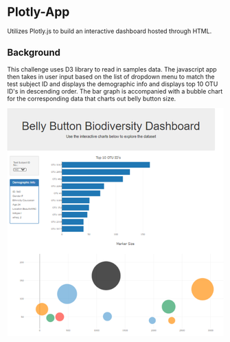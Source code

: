 # Plotly-App
Utilizes Plotly.js to build an interactive dashboard hosted through HTML.


## Background

This challenge uses D3 library to read in samples data. The javascript app then takes in user input based on the list of dropdown menu to match the test subject ID and displays the demographic info and displays top 10 OTU ID's in descending order. The bar graph is accompanied with a bubble chart for the corresponding data that charts out belly button size.

<img src="/Images/Capture.PNG" alt="My cool logo"/>

